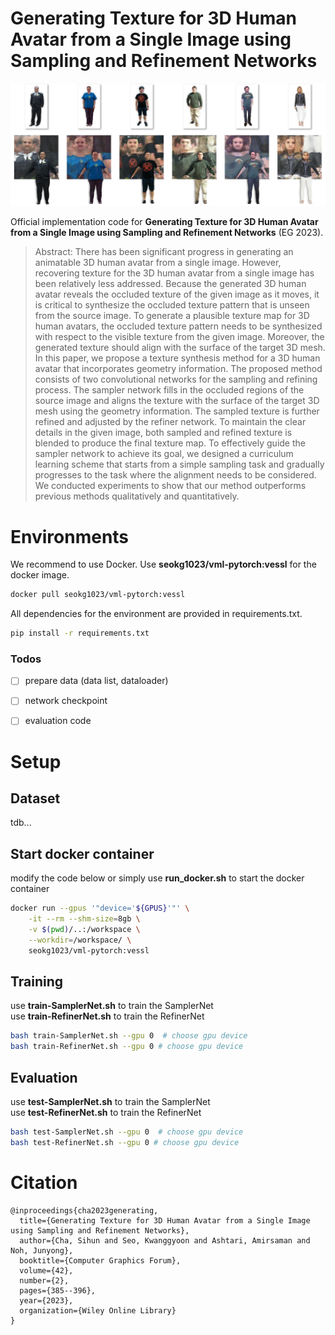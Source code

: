 # Generating Texture for 3D Human Avatar from a Single Image using Sampling and Refinement Networks
<!-- ![teaser](demo/representative_image.jpg?raw=true) -->
![teaser](demo/teaser3.jpg)
<!-- Official implementation code for **Sample&Refine: Generating 3D Human Texture from a Single Image using Sampling and Refinement Networks**. -->
Official implementation code for **Generating Texture for 3D Human Avatar from a Single Image using Sampling and Refinement Networks** (EG 2023).

> Abstract: There has been significant progress in generating an animatable 3D human avatar from a single image. However, recovering texture for the 3D human avatar from a single image has been relatively less addressed. Because the generated 3D human avatar reveals the occluded texture of the given image as it moves, it is critical to synthesize the occluded texture pattern that is unseen from the source image. To generate a plausible texture map for 3D human avatars, the occluded texture pattern needs to be synthesized with respect to the visible texture from the given image. Moreover, the generated texture should align with the surface of the target 3D mesh. In this paper, we propose a texture synthesis method for a 3D human avatar that incorporates geometry information. The proposed method consists of two convolutional networks for the sampling and refining process. The sampler network fills in the occluded regions of the source image and aligns the texture with the surface of the target 3D mesh using the geometry information. The sampled texture is further refined and adjusted by the refiner network. To maintain the clear details in the given image, both sampled and refined texture is blended to produce the final texture map. To effectively guide the sampler network to achieve its goal, we designed a curriculum learning scheme that starts from a simple sampling task and gradually progresses to the task where the alignment needs to be considered. We conducted experiments to show that our method outperforms previous methods qualitatively and quantitatively.

<!-- ![teaser](demo/big_figure.jpg) -->


# Environments
We recommend to use Docker. Use **seokg1023/vml-pytorch:vessl** for the docker image. 

```bash
docker pull seokg1023/vml-pytorch:vessl
```

All dependencies for the environment are provided in requirements.txt.
```bash
pip install -r requirements.txt
```

### Todos
- [ ] prepare data (data list, dataloader)
- [ ] network checkpoint
- [ ] evaluation code


# Setup

## Dataset
tdb...




## Start docker container
modify the code below or simply use **run_docker.sh** to start the docker container
```bash
docker run --gpus '"device='${GPUS}'"' \
    -it --rm --shm-size=8gb \
    -v $(pwd)/..:/workspace \
    --workdir=/workspace/ \
    seokg1023/vml-pytorch:vessl
```


## Training
use **train-SamplerNet.sh** to train the SamplerNet \
use **train-RefinerNet.sh** to train the RefinerNet 

```bash
bash train-SamplerNet.sh --gpu 0  # choose gpu device
bash train-RefinerNet.sh --gpu 0 # choose gpu device
```


## Evaluation
use **test-SamplerNet.sh** to train the SamplerNet \
use **test-RefinerNet.sh** to train the RefinerNet
```bash
bash test-SamplerNet.sh --gpu 0  # choose gpu device
bash test-RefinerNet.sh --gpu 0 # choose gpu device
```


# Citation
```
@inproceedings{cha2023generating,
  title={Generating Texture for 3D Human Avatar from a Single Image using Sampling and Refinement Networks},
  author={Cha, Sihun and Seo, Kwanggyoon and Ashtari, Amirsaman and Noh, Junyong},
  booktitle={Computer Graphics Forum},
  volume={42},
  number={2},
  pages={385--396},
  year={2023},
  organization={Wiley Online Library}
}
```
